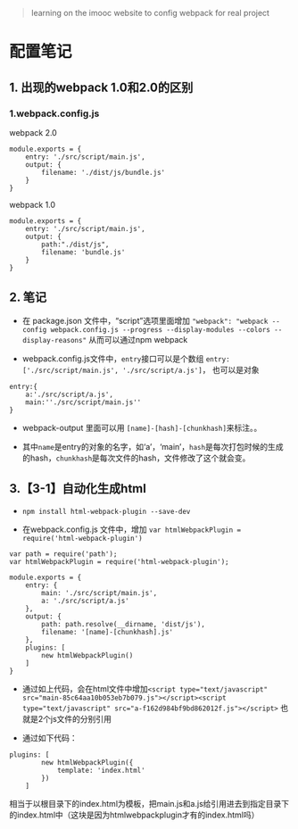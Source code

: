 
> learning on the imooc website  to config webpack for real project

# 配置笔记

## 1. 出现的webpack 1.0和2.0的区别

### 1.webpack.config.js

webpack 2.0
```
module.exports = {
    entry: './src/script/main.js',
    output: {
        filename: './dist/js/bundle.js'
    }
}
```

webpack 1.0
```
module.exports = {
    entry: './src/script/main.js',
    output: {
    	path:"./dist/js",
        filename: 'bundle.js'
    }
}
```


## 2. 笔记

- 在 package.json 文件中，“script”选项里面增加 `"webpack": "webpack --config webpack.config.js --progress --display-modules --colors --display-reasons"` 从而可以通过npm webpack 


- webpack.config.js文件中，`entry`接口可以是个数组 `entry: ['./src/script/main.js', './src/script/a.js']`， 也可以是对象  
```
entry:{
	a:'./src/script/a.js',
	main:''./src/script/main.js''
}
```

- webpack-output 里面可以用 `[name]-[hash]-[chunkhash]`来标注。。

- 其中`name`是entry的对象的名字，如‘a’，‘main’，`hash`是每次打包时候的生成的hash，`chunkhash`是每次文件的hash，文件修改了这个就会变。


## 3.【3-1】自动化生成html

- `npm install html-webpack-plugin --save-dev`

- 在webpack.config.js 文件中，增加 `var htmlWebpackPlugin = require('html-webpack-plugin')`

```
var path = require('path');
var htmlWebpackPlugin = require('html-webpack-plugin');

module.exports = {
    entry: {
        main: './src/script/main.js',
        a: './src/script/a.js'
    },
    output: {
        path: path.resolve(__dirname, 'dist/js'),
        filename: '[name]-[chunkhash].js'
    },
    plugins: [
        new htmlWebpackPlugin()
    ]
}
```

- 通过如上代码，会在html文件中增加`<script type="text/javascript" src="main-85c64aa10b053eb7b079.js"></script><script type="text/javascript" src="a-f162d984bf9bd862012f.js"></script>` 也就是2个js文件的分别引用

- 通过如下代码：
```
plugins: [
        new htmlWebpackPlugin({
            template: 'index.html'
        })
    ]
```
相当于以根目录下的index.html为模板，把main.js和a.js给引用进去到指定目录下的index.html中（这块是因为htmlwebpackplugin才有的index.html吗）
